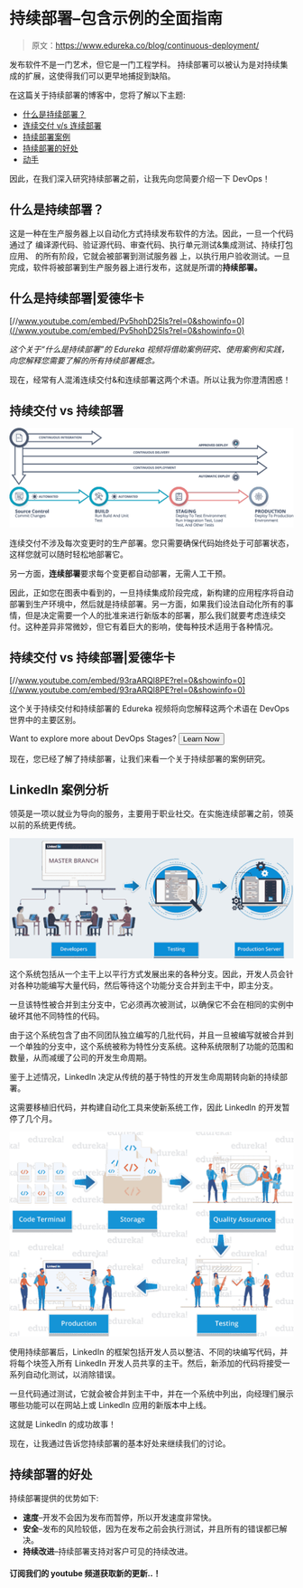 # 持续部署–包含示例的全面指南

> 原文：<https://www.edureka.co/blog/continuous-deployment/>

发布软件不是一门艺术，但它是一门工程学科。 持续部署可以被认为是对持续集成的扩展，这使得我们可以更早地捕捉到缺陷。

在这篇关于持续部署的博客中，您将了解以下主题:

*   [什么是持续部署？](#What%20is%20Continuous%20Deployment?)
*   [连续交付 v/s 连续部署](#Continuous%20Delivery%20v/s%20Continuous%20Deployment)
*   [持续部署案例](#Case%20Study%20of%20Continuous%20Deployment)
*   [持续部署的好处](#Benefits%20of%20Continuous%20Deployment)
*   [动手](#Hands%20-%20On)

因此，在我们深入研究持续部署之前，让我先向您简要介绍一下 DevOps！

## **什么是持续部署？**

这是一种在生产服务器上以自动化方式持续发布软件的方法。因此，一旦一个代码通过了 编译源代码、验证源代码、审查代码、执行单元测试&集成测试、持续打包应用、 的所有阶段，它就会被部署到测试服务器 上，以执行用户验收测试。一旦完成，软件将被部署到生产服务器上进行发布，这就是所谓的**持续部署。**

## **什么是持续部署|爱德华卡**



[//www.youtube.com/embed/Pv5hohD25ls?rel=0&showinfo=0](//www.youtube.com/embed/Pv5hohD25ls?rel=0&showinfo=0)

*这个关于“什么是持续部署”的 Edureka 视频将借助案例研究、使用案例和实践，向您解释您需要了解的所有持续部署概念。*

现在，经常有人混淆连续交付&和连续部署这两个术语。所以让我为你澄清困惑！

## **持续交付 vs 持续部署**

![Continuous Delivery vs Continuous Deployment - Continuous Deployment - Edureka](img/0cc06390f3ed4b6ce8b4213129d6b656.png)

连续交付不涉及每次变更时的生产部署。您只需要确保代码始终处于可部署状态，这样您就可以随时轻松地部署它。

另一方面，**连续部署**要求每个变更都自动部署，无需人工干预。

因此，正如您在图表中看到的，一旦持续集成阶段完成，新构建的应用程序将自动部署到生产环境中，然后就是持续部署。另一方面，如果我们设法自动化所有的事情，但是决定需要一个人的批准来进行新版本的部署，那么我们就要考虑连续交付。这种差异非常微妙，但它有着巨大的影响，使每种技术适用于各种情况。

## **持续交付 vs 持续部署|爱德华卡**



[//www.youtube.com/embed/93raARQl8PE?rel=0&showinfo=0](//www.youtube.com/embed/93raARQl8PE?rel=0&showinfo=0)

这个关于持续交付和持续部署的 Edureka 视频将向您解释这两个术语在 DevOps 世界中的主要区别。

Want to explore more about DevOps Stages? [<button>Learn Now</button>](https://www.edureka.co/devops)

现在，您已经了解了持续部署，让我们来看一个关于持续部署的案例研究。

## **Linkedln 案例分析**

领英是一项以就业为导向的服务，主要用于职业社交。在实施连续部署之前，领英以前的系统更传统。

![LinkedIn Traditional System - Continuous Deployment - Edureka](img/fd8a20e2ce342a2cf232c333208e8c29.png)

这个系统包括从一个主干上以平行方式发展出来的各种分支。因此，开发人员会针对各种功能编写大量代码，然后等待这个功能分支合并到主干中，即主分支。

一旦该特性被合并到主分支中，它必须再次被测试，以确保它不会在相同的实例中破坏其他不同特性的代码。

由于这个系统包含了由不同团队独立编写的几批代码，并且一旦被编写就被合并到一个单独的分支中，这个系统被称为特性分支系统。这种系统限制了功能的范围和数量，从而减缓了公司的开发生命周期。

鉴于上述情况，Linkedln 决定从传统的基于特性的开发生命周期转向新的持续部署。

这需要移植旧代码，并构建自动化工具来使新系统工作，因此 Linkedln 的开发暂停了几个月。

![LinkedIn Use Case For Continuous Deployment - Continuous Deployment - Edureka ](img/df49ed3a5493df0acf264b368dfe24bd.png)

使用持续部署后，LinkedIn 的框架包括开发人员以整洁、不同的块编写代码，并将每个块签入所有 LinkedIn 开发人员共享的主干。然后，新添加的代码将接受一系列自动化测试，以消除错误。

一旦代码通过测试，它就会被合并到主干中，并在一个系统中列出，向经理们展示哪些功能可以在网站上或 LinkedIn 应用的新版本中上线。

这就是 Linkedln 的成功故事！

现在，让我通过告诉您持续部署的基本好处来继续我们的讨论。

## **持续部署的好处**

持续部署提供的优势如下:

*   **速度**–开发不会因为发布而暂停，所以开发速度非常快。
*   **安全**–发布的风险较低，因为在发布之前会执行测试，并且所有的错误都已解决。
*   **持续改进**–持续部署支持对客户可见的持续改进。

#### 订阅我们的 youtube 频道获取新的更新..！